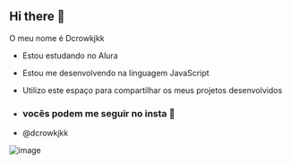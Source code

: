 ## Hi there 👋

O meu nome é Dcrowkjkk

- Estou estudando no Alura
- Estou me desenvolvendo na linguagem JavaScript
- Utilizo este espaço para compartilhar os meus projetos desenvolvidos

- ### vocês podem me seguir no insta 🌻

- @dcrowkjkk


![image](https://github.com/Dcrowkjkk/Dcrowkjkk/assets/173514662/22f58626-5b01-4489-971e-768be67deb15)

